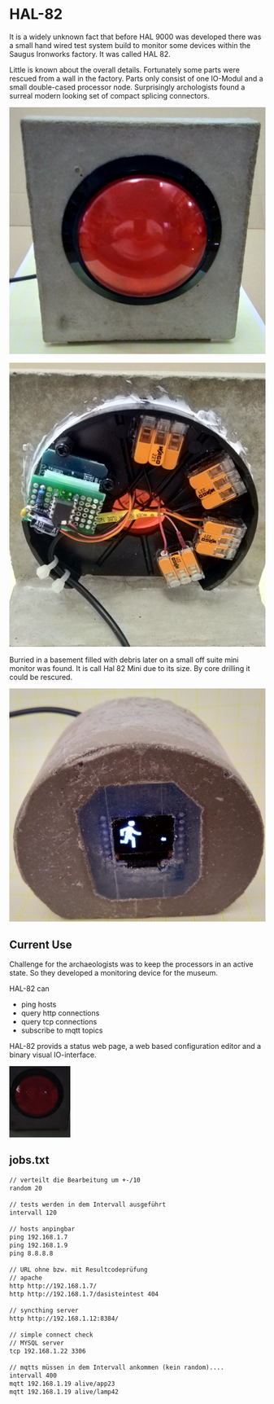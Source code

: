 # HAL-82

It is a widely unknown fact that before HAL 9000 was developed there was a small hand wired test system build to monitor some devices within the Saugus Ironworks factory. It was called HAL 82.

Little is known about the overall details. Fortunately some parts were rescued from a wall in the factory. Parts only consist of one IO-Modul and a small double-cased processor node. Surprisingly archologists found a surreal modern looking set of compact splicing connectors.

![Hal 82 Vorderseite](https://github.com/holgerlembke/HAL-82/blob/main/media/hal82vorderseite.jpg?raw=true)

![Hal 82 Rückseite](https://github.com/holgerlembke/HAL-82/blob/main/media/hal82rueckseite.jpg?raw=true)

Burried in a basement filled with debris later on a small off suite mini monitor was found. It is call Hal 82 Mini due to its size. By core drilling it could be rescured.

![Hal 82 Mini](https://github.com/holgerlembke/HAL-82/blob/main/media/hal82mini1.jpg?raw=true)

## Current Use

Challenge for the archaeologists was to keep the processors in an active state. So they developed a monitoring device for the museum.

HAL-82 can

* ping hosts
* query http connections
* query tcp connections
* subscribe to mqtt topics

HAL-82 provids a status web page, a web based configuration editor and a binary visual IO-interface.

![Hal 82 Statusmeldung](https://github.com/holgerlembke/HAL-82/blob/main/media/hal82aniklein.gif?raw=true)

## jobs.txt

```
// verteilt die Bearbeitung um +-/10
random 20

// tests werden in dem Intervall ausgeführt
intervall 120

// hosts anpingbar
ping 192.168.1.7
ping 192.168.1.9
ping 8.8.8.8

// URL ohne bzw. mit Resultcodeprüfung
// apache
http http://192.168.1.7/
http http://192.168.1.7/dasisteintest 404

// syncthing server
http http://192.168.1.12:8384/

// simple connect check
// MYSQL server
tcp 192.168.1.22 3306

// mqtts müssen in dem Intervall ankommen (kein random)....
intervall 400
mqtt 192.168.1.19 alive/app23
mqtt 192.168.1.19 alive/lamp42 
```

